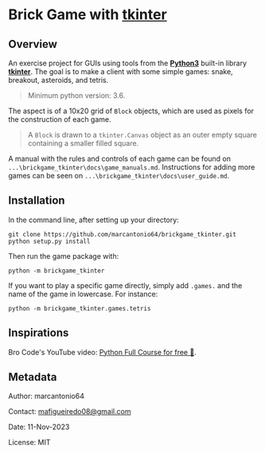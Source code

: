 # Brick Game with [tkinter](https://docs.python.org/3/library/tkinter.html)

## Overview
An exercise project for GUIs using tools from the [**Python3**](https://www.python.org/)
built-in library [**tkinter**](https://docs.python.org/3/library/tkinter.html).
The goal is to make a client with some simple games: snake, breakout,
asteroids, and tetris.

> Minimum python version: 3.6. 

The aspect is of a 10x20 grid of `Block` objects, which are used
as pixels for the construction of each game.

> A `Block` is drawn to a `tkinter.Canvas` object as an outer
empty square containing a smaller filled square.

A manual with the rules and controls of each game can be found on
`...\brickgame_tkinter\docs\game_manuals.md`. Instructions for adding more games can
be seen on `...\brickgame_tkinter\docs\user_guide.md`.

## Installation
In the command line, after setting up your directory:

```shell
git clone https://github.com/marcantonio64/brickgame_tkinter.git
python setup.py install
```

Then run the game package with:

```shell
python -m brickgame_tkinter
```

If you want to play a specific game directly, simply add `.games.` and
the name of the game in lowercase. For instance:

```shell
python -m brickgame_tkinter.games.tetris
```

## Inspirations
Bro Code's YouTube video: [Python Full Course for free 🐍](https://www.youtube.com/watch?v=XKHEtdqhLK8&t=41185s).

## Metadata
Author: marcantonio64

Contact: mafigueiredo08@gmail.com

Date: 11-Nov-2023

License: MIT